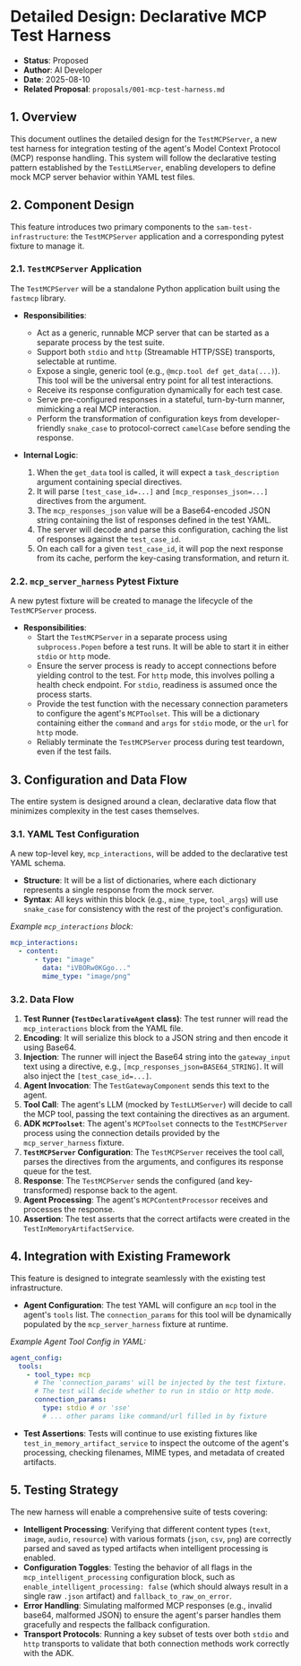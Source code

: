 # Detailed Design: Declarative MCP Test Harness

- **Status**: Proposed
- **Author**: AI Developer
- **Date**: 2025-08-10
- **Related Proposal**: `proposals/001-mcp-test-harness.md`

## 1. Overview

This document outlines the detailed design for the `TestMCPServer`, a new test harness for integration testing of the agent's Model Context Protocol (MCP) response handling. This system will follow the declarative testing pattern established by the `TestLLMServer`, enabling developers to define mock MCP server behavior within YAML test files.

## 2. Component Design

This feature introduces two primary components to the `sam-test-infrastructure`: the `TestMCPServer` application and a corresponding pytest fixture to manage it.

### 2.1. `TestMCPServer` Application

The `TestMCPServer` will be a standalone Python application built using the `fastmcp` library.

*   **Responsibilities**:
    *   Act as a generic, runnable MCP server that can be started as a separate process by the test suite.
    *   Support both `stdio` and `http` (Streamable HTTP/SSE) transports, selectable at runtime.
    *   Expose a single, generic tool (e.g., `@mcp.tool def get_data(...)`). This tool will be the universal entry point for all test interactions.
    *   Receive its response configuration dynamically for each test case.
    *   Serve pre-configured responses in a stateful, turn-by-turn manner, mimicking a real MCP interaction.
    *   Perform the transformation of configuration keys from developer-friendly `snake_case` to protocol-correct `camelCase` before sending the response.

*   **Internal Logic**:
    1.  When the `get_data` tool is called, it will expect a `task_description` argument containing special directives.
    2.  It will parse `[test_case_id=...]` and `[mcp_responses_json=...]` directives from the argument.
    3.  The `mcp_responses_json` value will be a Base64-encoded JSON string containing the list of responses defined in the test YAML.
    4.  The server will decode and parse this configuration, caching the list of responses against the `test_case_id`.
    5.  On each call for a given `test_case_id`, it will pop the next response from its cache, perform the key-casing transformation, and return it.

### 2.2. `mcp_server_harness` Pytest Fixture

A new pytest fixture will be created to manage the lifecycle of the `TestMCPServer` process.

*   **Responsibilities**:
    *   Start the `TestMCPServer` in a separate process using `subprocess.Popen` before a test runs. It will be able to start it in either `stdio` or `http` mode.
    *   Ensure the server process is ready to accept connections before yielding control to the test. For `http` mode, this involves polling a health check endpoint. For `stdio`, readiness is assumed once the process starts.
    *   Provide the test function with the necessary connection parameters to configure the agent's `MCPToolset`. This will be a dictionary containing either the `command` and `args` for `stdio` mode, or the `url` for `http` mode.
    *   Reliably terminate the `TestMCPServer` process during test teardown, even if the test fails.

## 3. Configuration and Data Flow

The entire system is designed around a clean, declarative data flow that minimizes complexity in the test cases themselves.

### 3.1. YAML Test Configuration

A new top-level key, `mcp_interactions`, will be added to the declarative test YAML schema.

*   **Structure**: It will be a list of dictionaries, where each dictionary represents a single response from the mock server.
*   **Syntax**: All keys within this block (e.g., `mime_type`, `tool_args`) will use `snake_case` for consistency with the rest of the project's configuration.

*Example `mcp_interactions` block:*
```yaml
mcp_interactions:
  - content:
      - type: "image"
        data: "iVBORw0KGgo..."
        mime_type: "image/png"
```

### 3.2. Data Flow

1.  **Test Runner (`TestDeclarativeAgent` class)**: The test runner will read the `mcp_interactions` block from the YAML file.
2.  **Encoding**: It will serialize this block to a JSON string and then encode it using Base64.
3.  **Injection**: The runner will inject the Base64 string into the `gateway_input` text using a directive, e.g., `[mcp_responses_json=BASE64_STRING]`. It will also inject the `[test_case_id=...]`.
4.  **Agent Invocation**: The `TestGatewayComponent` sends this text to the agent.
5.  **Tool Call**: The agent's LLM (mocked by `TestLLMServer`) will decide to call the MCP tool, passing the text containing the directives as an argument.
6.  **ADK `MCPToolset`**: The agent's `MCPToolset` connects to the `TestMCPServer` process using the connection details provided by the `mcp_server_harness` fixture.
7.  **`TestMCPServer` Configuration**: The `TestMCPServer` receives the tool call, parses the directives from the arguments, and configures its response queue for the test.
8.  **Response**: The `TestMCPServer` sends the configured (and key-transformed) response back to the agent.
9.  **Agent Processing**: The agent's `MCPContentProcessor` receives and processes the response.
10. **Assertion**: The test asserts that the correct artifacts were created in the `TestInMemoryArtifactService`.

## 4. Integration with Existing Framework

This feature is designed to integrate seamlessly with the existing test infrastructure.

*   **Agent Configuration**: The test YAML will configure an `mcp` tool in the agent's `tools` list. The `connection_params` for this tool will be dynamically populated by the `mcp_server_harness` fixture at runtime.

*Example Agent Tool Config in YAML:*
```yaml
agent_config:
  tools:
    - tool_type: mcp
      # The 'connection_params' will be injected by the test fixture.
      # The test will decide whether to run in stdio or http mode.
      connection_params:
        type: stdio # or 'sse'
        # ... other params like command/url filled in by fixture
```

*   **Test Assertions**: Tests will continue to use existing fixtures like `test_in_memory_artifact_service` to inspect the outcome of the agent's processing, checking filenames, MIME types, and metadata of created artifacts.

## 5. Testing Strategy

The new harness will enable a comprehensive suite of tests covering:

*   **Intelligent Processing**: Verifying that different content types (`text`, `image`, `audio`, `resource`) with various formats (`json`, `csv`, `png`) are correctly parsed and saved as typed artifacts when intelligent processing is enabled.
*   **Configuration Toggles**: Testing the behavior of all flags in the `mcp_intelligent_processing` configuration block, such as `enable_intelligent_processing: false` (which should always result in a single raw `.json` artifact) and `fallback_to_raw_on_error`.
*   **Error Handling**: Simulating malformed MCP responses (e.g., invalid base64, malformed JSON) to ensure the agent's parser handles them gracefully and respects the fallback configuration.
*   **Transport Protocols**: Running a key subset of tests over both `stdio` and `http` transports to validate that both connection methods work correctly with the ADK.
